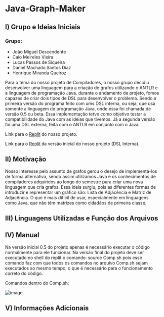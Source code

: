 # Java-Graph-Maker

## I) Grupo e Ideias Iniciais

### Grupo:
* João Miguel Descendente
* Caio Meireles Vieira
* Lucas Passos de Siqueira
* Daniel Machado Santos Diaz 
* Henrique Miranda Queiroz

Para o tema do nosso projeto de Compiladores, o nosso grupo decidiu desenvolver uma linguagem para a criação de grafos utilizando o ANTLR e a linguagem de programação Java. durante o andamento de projeto, fomos capazes de criar dois tipos de DSL para desenvolver o problema. Sendo a primeira versão do programa feito com ums DSL interna, ou seja, que usa somente a linguagem de programação Java, onde essa foi chamada de versão 0.5 ou beta. Essa implementação tetve como objetivo testar a compatibilidade do Java com as ideias que tivemos. Já a segunda versão foi uma DSL externa, feita com o ANTLR em conjunto com o Java. 

Link para o [Replit](https://replit.com/@CaioVieira2/Projeto-ANTLR-Grafo) do nosso projeto.

Link para o [Replit](https://replit.com/@CaioVieira2/Projeto-de-DSL-Interno) da versão inicial do nosso projeto (DSL Interna).

## II) Motivação

Nosso interesse pelo assunto de grafos gerou o desejo de implementá-los de forma alternativa, sendo assim utilizamos Java e os conhecimentos de compiladores adquiridos ao longo do semestre para criar uma nova linguagem que cria grafos. Essa ideia surgiu, pois as diferentes formas de introduzir e representar um gráfico são: Lista de Adjacência e Matriz de Adjacência. O que é mais difícil de usar, especialmente em linguagens como Java, que não têm matrizes como cidadãos de primeira classe.

## III) Linguagens Utilizadas e Função dos Arquivos

## IV) Manual

Na versão inicial 0.5 do projeto apenas é necessário executar o código normalmente para ele funcionar. Na versão final do projeto deve ser executado no shell do replit o comando: source Comp.sh pois esse comando faz com que todos os comandos no arquivo Comp.sh sejam executados ao mesmo tempo, o que é necessário para o funcionamento correto do código.

Comandos dentro do Comp.sh:

![image](https://user-images.githubusercontent.com/33666609/148286044-f88d2e29-4cbe-4921-adf7-162aab933393.png)


## V) Informações Adicionais
